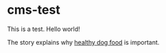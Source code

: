 cms-test
========
This is a test. Hello world!

The story explains why [healthy dog food](http://www.bestpetfood.com) is important.